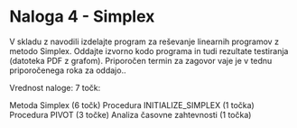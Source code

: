 # Naloga 4 - Simplex

V skladu z navodili izdelajte program za reševanje linearnih programov z metodo Simplex. Oddajte izvorno kodo programa in tudi rezultate testiranja (datoteka PDF z grafom). Priporočen termin za zagovor vaje je v tednu priporočenega roka za oddajo..

Vrednost naloge: 7 točk:

Metoda Simplex (6 točk)
Procedura INITIALIZE_SIMPLEX (1 točka)
Procedura PIVOT (3 točke)
Analiza časovne zahtevnosti (1 točka)